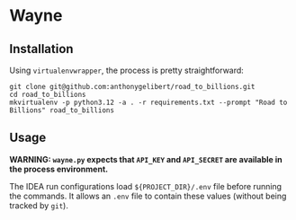 # Wayne

## Installation

Using `virtualenvwrapper`, the process is pretty straightforward:

```shell
git clone git@github.com:anthonygelibert/road_to_billions.git
cd road_to_billions
mkvirtualenv -p python3.12 -a . -r requirements.txt --prompt "Road to Billions" road_to_billions
```

## Usage

**WARNING: `wayne.py` expects that `API_KEY` and `API_SECRET` are available in the process environment.**

The IDEA run configurations load `${PROJECT_DIR}/.env` file before running the commands.
It allows an `.env` file to contain these values (without being tracked by `git`).


